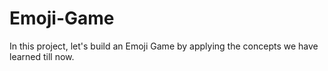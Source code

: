 # Emoji-Game
In this project, let's build an Emoji Game by applying the concepts we have learned till now.
